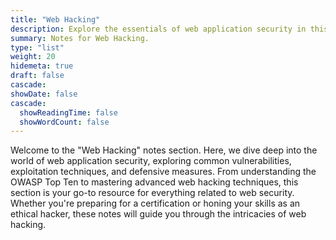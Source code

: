 ```yaml
---
title: "Web Hacking"
description: Explore the essentials of web application security in this "Web Hacking" section. Gain insights into vulnerabilities, learn practical exploitation methods, and enhance your skills with comprehensive notes on web hacking techniques.
summary: Notes for Web Hacking.
type: "list"
weight: 20
hidemeta: true
draft: false
cascade:
showDate: false
cascade:
  showReadingTime: false
  showWordCount: false
---
```

Welcome to the "Web Hacking" notes section. Here, we dive deep into the world of web application security, exploring common vulnerabilities, exploitation techniques, and defensive measures. From understanding the OWASP Top Ten to mastering advanced web hacking techniques, this section is your go-to resource for everything related to web security. Whether you're preparing for a certification or honing your skills as an ethical hacker, these notes will guide you through the intricacies of web hacking.  
  
  